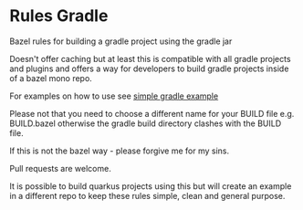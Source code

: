 # Rules Gradle

Bazel rules for building a gradle project using the gradle jar

Doesn't offer caching but at least this is compatible with all gradle projects and plugins and offers a way for 
developers to build gradle projects inside of a bazel mono repo.

For examples on how to use see
[simple gradle example](examples/simple_gradle_project/BUILD.bazel)

Please not that you need to choose a different name for your BUILD file e.g. BUILD.bazel otherwise the gradle build directory clashes with the BUILD file.

If this is not the bazel way - please forgive me for my sins.

Pull requests are welcome.

It is possible to build quarkus projects using this but will create an example in a different repo to keep these rules simple, clean and general purpose.
